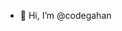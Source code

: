 - 👋 Hi, I’m @codegahan

<!---
codegahan/codegahan is a ✨ special ✨ repository because its `README.md` (this file) appears on your GitHub profile.
You can click the Preview link to take a look at your changes.
--->

